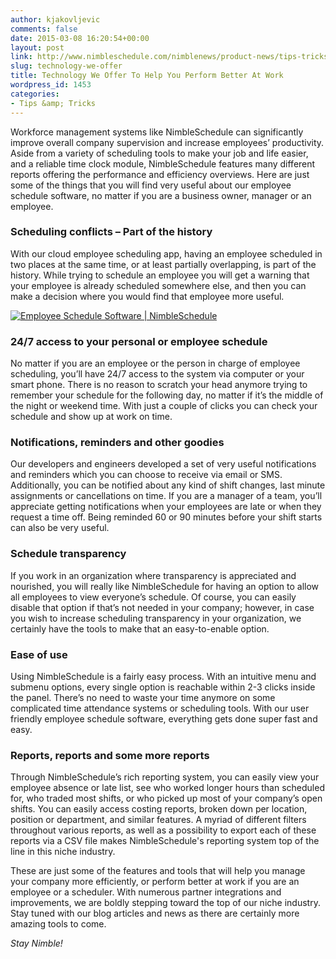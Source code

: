 ```yaml
---
author: kjakovljevic
comments: false
date: 2015-03-08 16:20:54+00:00
layout: post
link: http://www.nimbleschedule.com/nimblenews/product-news/tips-tricks/technology-we-offer/
slug: technology-we-offer
title: Technology We Offer To Help You Perform Better At Work
wordpress_id: 1453
categories:
- Tips &amp; Tricks
---
```


Workforce management systems like NimbleSchedule can significantly improve overall company supervision and increase employees’ productivity. Aside from a variety of scheduling tools to make your job and life easier, and a reliable time clock module, NimbleSchedule features many different reports offering the performance and efficiency overviews. Here are just some of the things that you will find very useful about our employee schedule software, no matter if you are a business owner, manager or an employee.



### Scheduling conflicts – Part of the history



With our cloud employee scheduling app, having an employee scheduled in two places at the same time, or at least partially overlapping, is part of the history. While trying to schedule an employee you will get a warning that your employee is already scheduled somewhere else, and then you can make a decision where you would find that employee more useful.



[![Employee Schedule Software | NimbleSchedule](http://www.nimbleschedule.com/wp-content/uploads/2015/03/nimbleschedule-technology-thumb.jpg)](http://www.nimbleschedule.com/wp-content/uploads/2015/03/nimbleschedule-technology.jpg)





### 24/7 access to your personal or employee schedule



No matter if you are an employee or the person in charge of employee scheduling, you’ll have 24/7 access to the system via computer or your smart phone. There is no reason to scratch your head anymore trying to remember your schedule for the following day, no matter if it’s the middle of the night or weekend time. With just a couple of clicks you can check your schedule and show up at work on time.



### Notifications, reminders and other goodies



Our developers and engineers developed a set of very useful notifications and reminders which you can choose to receive via email or SMS. Additionally, you can be notified about any kind of shift changes, last minute assignments or cancellations on time. If you are a manager of a team, you’ll appreciate getting notifications when your employees are late or when they request a time off. Being reminded 60 or 90 minutes before your shift starts can also be very useful. 



### Schedule transparency



If you work in an organization where transparency is appreciated and nourished, you will really like NimbleSchedule for having an option to allow all employees to view everyone’s schedule. Of course, you can easily disable that option if that’s not needed in your company; however, in case you wish to increase scheduling transparency in your organization, we certainly have the tools to make that an easy-to-enable option. 



### Ease of use



Using NimbleSchedule is a fairly easy process. With an intuitive menu and submenu options, every single option is reachable within 2-3 clicks inside the panel. There’s no need to waste your time anymore on some complicated time attendance systems or scheduling tools. With our user friendly employee schedule software, everything gets done super fast and easy. 



### Reports, reports and some more reports



Through NimbleSchedule’s rich reporting system, you can easily view your employee absence or late list, see who worked longer hours than scheduled for, who traded most shifts, or who picked up most of your company’s open shifts. You can easily access costing reports, broken down per location, position or department, and similar features. A myriad of different filters throughout various reports, as well as a possibility to export each of these reports via a CSV file makes NimbleSchedule's reporting system top of the line in this niche industry.

These are just some of the features and tools that will help you manage your company more efficiently, or perform better at work if you are an employee or a scheduler. With numerous partner integrations and improvements, we are boldly stepping toward the top of our niche industry. Stay tuned with our blog articles and news as there are certainly more amazing tools to come.

_Stay Nimble!_

